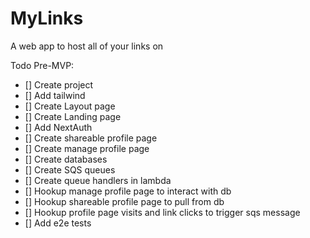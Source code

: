 # MyLinks
A web app to host all of your links on

Todo Pre-MVP:
- [] Create project
- [] Add tailwind
- [] Create Layout page
- [] Create Landing page
- [] Add NextAuth
- [] Create shareable profile page
- [] Create manage profile page
- [] Create databases
- [] Create SQS queues
- [] Create queue handlers in lambda
- [] Hookup manage profile page to interact with db
- [] Hookup shareable profile page to pull from db
- [] Hookup profile page visits and link clicks to trigger sqs message
- [] Add e2e tests

